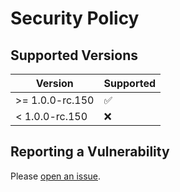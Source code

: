 # Security Policy

## Supported Versions

| Version          | Supported          |
| ---------------- | ------------------ |
| >= 1.0.0-rc.150  | :white_check_mark: |
| < 1.0.0-rc.150   | :x:                |

## Reporting a Vulnerability

Please [open an issue](https://github.com/pengzhanbo/vuepress-theme-plume/issues/new?assignees=pengzhanbo&title=%5BSecurity%5D).
